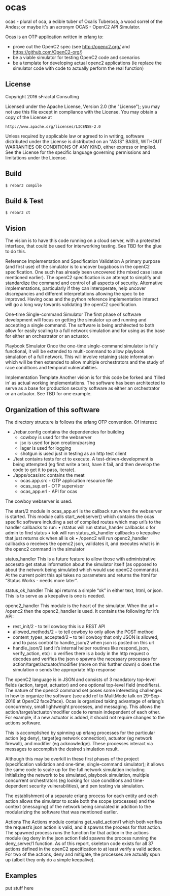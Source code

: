 ocas
=====

ocas - plural of oca, a edible tuber of Oxalis Tuberosa, a wood sorrel of the Andes; 
or maybe it's an acronym OCAS - OpenC2 API Simulator.

Ocas is an OTP application written in erlang to:
- prove out the OpenC2 spec (see http://openc2.org/ and https://github.com/OpenC2-org/)
- be a viable simulator for testing OpenC2 code and scenarios
- be a template for developing actual openc2 applications (ie replace the simulator code with code to actually perform the real function)

License
-----
Copyright 2016 sFractal Consulting

Licensed under the Apache License, Version 2.0 (the "License");
you may not use this file except in compliance with the License.
You may obtain a copy of the License at

    http://www.apache.org/licenses/LICENSE-2.0

Unless required by applicable law or agreed to in writing, software
distributed under the License is distributed on an "AS IS" BASIS,
WITHOUT WARRANTIES OR CONDITIONS OF ANY KIND, either express or implied.
See the License for the specific language governing permissions and
limitations under the License.

Build
-----

    $ rebar3 compile

Build & Test
-----

    $ rebar3 ct

Vision
-----
The vision is to have this code running on a cloud server, with a protected interface, that could be used for interworking testing. See TBD for the glue to do this.

Reference Implementation and Specification Validation
A primary purpose (and first use) of the simulator is to uncover bugaboos in the openC2 specification. One such has already been uncovered (the mixed case issue mentioned earlier). The openC2 specification is an attempt to simplify and standardize the command and control of all aspects of security. Alternative implementations, particularly if they can interoperate, help uncover discrepancies and different interpretations allowing the spec to be improved. Having ocas and the python reference implementation interact will go a long way towards validating the openC2 specification.

One-time Single-command Simulator
The first phase of software development will focus on getting the simulator up and running and accepting a single command. The software is being architected to both allow for easily scaling to a full network simulation and for using as the base for either an orchestrator or an actuator.

Playbook Simulator
Once the one-time single-command simulator is fully functional, it will be extended to multi-command to allow playbook simulation of a full network. This will involve retaining state information which will be then extended to allow multiple orchestrators and the study of race conditions and temporal vulnerabilities.

Implementation Template
Another vision is for this code be forked and 'filled in' as actual working implementations.
The software has been architected to serve as a base for production security software as either an orchestrator or an actuator.
See TBD for one example.



Organization of this software
-----

The directory structure is follows the erlang OTP convention. Of interest:
- ./rebar.config contains the dependencies for building
  * cowboy is used for the webserver
  * jsx is used for json creation/parsing
  * lager is used for logging
  * shotgun is used just in testing as an http test client
- ./test contains tests for ct to execute. A test-driven-development is being attempted (eg first write a test, have it fail, and then develop the code to get it to pass, iterate).
- ./apps/ocas/src contains the meat 
  * ocas.app.src - OTP application resource file
  * ocas_sup.erl - OTP supervisor
  * ocas_app.erl - API for ocas

The cowboy webserver is used.

The start/2 module in ocas_app.erl is the callback run when the webserver is started. This module calls start_webserver() which contains the ocas specific software including a set of compiled routes which map url’s to the handler callbacks to run:
•	/status will run status_hander callbacks 
  o	for admin to find status
•	/ok will run status_ok_handler callbacks
  o	keepalive that just returns ok when all is ok
•	/openc2 will run openc2_handler callbacks
  o	receives the openc2 json, validates it, and executes what is in the openc2 command in the simulator

status_handler 
This is a future feature to allow those with administrative accessto get status information about the simulator itself (as opposed to about the network being simulated which would use openC2 commands). At the current point this api takes no parameters and returns the html for “Status Works - needs more later”.

status_ok_handler
This api returns a simple “ok” in either text, html, or json. This is to serve as a keepalive is one is needed.

openc2_handler
This module is the heart of the simulator. When the url = /openc2 then the openc2_handler is used. It contains the following for it’s API:
-	rest_init/2 - to tell cowboy this is a REST API
-	allowed_methods/2 – to tell cowboy to only allow the POST method
-	content_types_accepted/2 – to tell cowboy that only JSON is allowed, and to pass control to handle_json/2 when json is posted on this url 
-	handle_json/2 (and it’s internal helper routines like respond_json, verify_action, etc) :
o	verifies there is a body in the http request
o	decodes and verifies the json
o	spawns the necessary processes for action/target/actuator/modifier (more on this further down)
o	does the simulation
o	sends the appropriate http response 

The openC2 language is in JSON and consists of 3 mandatory top-level fields (action, target, actuator) and one optional top-level field (modifiers). The nature of the openc2 command set poses some interesting challenges in how to organize the software (see add ref to MulitMode talk on 29-Sep-2016 at OpenC2 face2face). Ocas is organized taking advantage of erlang’s concurrency, small lightweight processes, and messaging. This allows the action/target/actuator/modifier code to remain independent of each other. For example, if a new actuator is added, it should not require changes to the actions software.

This is accomplished by spinning up erlang processes for the particular action (eg deny), target(eg network connection), actuator (eg network firewall), and modifier (eg acknowledge). These processes interact via messages to accomplish the desired simulation result.

Although this may be overkill in these first phases of the project (specification validation and one-time, single-command simulator); it allows the same code to scale up for the full network simulation including initializing the network to be simulated, playbook simulation, multiple concurrent orchestrators (eg looking for race conditions and time-dependent security vulnerabilities), and pen testing via simulation.

The establishment of a separate erlang process for each entity and each action allows the simulator to scale both the scope (processes) and the context (messaging) of the network being simulated in addition to the modularizing the software that was mentioned earlier.

Actions
The Actions module contains get_valid_action/1 which both verifies the request’s json action is valid, and it spawns the process for that action. The spawned process runs the function for that action in the actions module (eg deny in the json action field spawns the process running the deny_server/1 function. As of this report, skeleton code exists for all 37 actions defined in the openC2 specification to at least verify a valid action. For two of the actions, deny and mitigate, the processes are actually spun up (albeit they only do a simple keepalive).


Examples
-----

put stuff here

